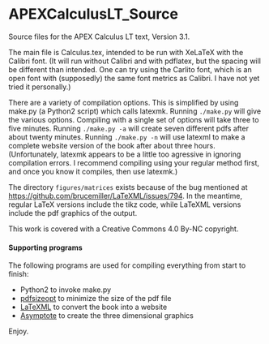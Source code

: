 APEXCalculusLT_Source
===================

Source files for the APEX Calculus LT text, Version 3.1.

The main file is Calculus.tex, intended to be run with XeLaTeX with the Calibri font. 
(It will run without Calibri and with pdflatex, but the spacing will be different than intended. One can try using the Carlito font, which is an open font with (supposedly) the same font metrics as Calibri. I have not yet tried it personally.)

There are a variety of compilation options.
This is simplified by using make.py (a Python2 script) which calls latexmk.
Running `./make.py` will give the various options.
Compiling with a single set of options will take three to five minutes.
Running `./make.py -a` will create seven different pdfs after about twenty minutes.  Running `./make.py -n` will use latexml to make a complete website version of the book after about three hours.
(Unfortunately, latexmk appears to be a little too agressive in ignoring compilation errors.  I recommend compiling using your regular method first, and once you know it compiles, then use latexmk.)

The directory `figures/matrices` exists because of the bug mentioned at https://github.com/brucemiller/LaTeXML/issues/794.  In the meantime, regular LaTeX versions include the tikz code, while LaTeXML versions include the pdf graphics of the output.

This work is covered with a Creative Commons 4.0 By-NC copyright.

#### Supporting programs
The following programs are used for compiling everything from start to finish:
* Python2 to invoke make.py
* [pdfsizeopt](https://github.com/pts/pdfsizeopt/) to minimize the size of the pdf file
* [LaTeXML](http://dlmf.nist.gov/LaTeXML/) to convert the book into a website
* [Asymptote](http://asymptote.sourceforge.net/) to create the three dimensional graphics

Enjoy.
